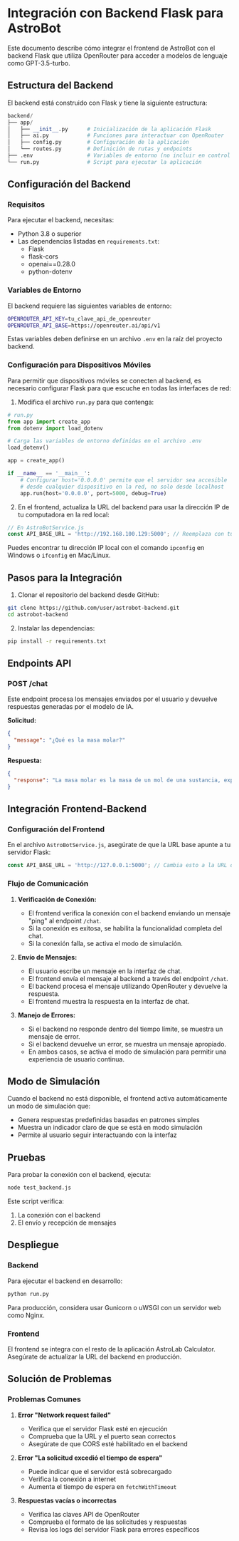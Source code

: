 # Integración con Backend Flask para AstroBot

Este documento describe cómo integrar el frontend de AstroBot con el backend Flask que utiliza OpenRouter para acceder a modelos de lenguaje como GPT-3.5-turbo.

## Estructura del Backend

El backend está construido con Flask y tiene la siguiente estructura:

```python
backend/
├── app/
│   ├── __init__.py      # Inicialización de la aplicación Flask
│   ├── ai.py            # Funciones para interactuar con OpenRouter
│   ├── config.py        # Configuración de la aplicación
│   └── routes.py        # Definición de rutas y endpoints
├── .env                 # Variables de entorno (no incluir en control de versiones)
└── run.py               # Script para ejecutar la aplicación
```

## Configuración del Backend

### Requisitos

Para ejecutar el backend, necesitas:

- Python 3.8 o superior
- Las dependencias listadas en `requirements.txt`:
  - Flask
  - flask-cors
  - openai==0.28.0
  - python-dotenv

### Variables de Entorno

El backend requiere las siguientes variables de entorno:

```bash
OPENROUTER_API_KEY=tu_clave_api_de_openrouter
OPENROUTER_API_BASE=https://openrouter.ai/api/v1
```

Estas variables deben definirse en un archivo `.env` en la raíz del proyecto backend.

### Configuración para Dispositivos Móviles

Para permitir que dispositivos móviles se conecten al backend, es necesario configurar Flask para que escuche en todas las interfaces de red:

1. Modifica el archivo `run.py` para que contenga:

```python
# run.py
from app import create_app
from dotenv import load_dotenv

# Carga las variables de entorno definidas en el archivo .env
load_dotenv()

app = create_app()

if __name__ == '__main__':
    # Configurar host='0.0.0.0' permite que el servidor sea accesible 
    # desde cualquier dispositivo en la red, no solo desde localhost
    app.run(host='0.0.0.0', port=5000, debug=True)
```

2. En el frontend, actualiza la URL del backend para usar la dirección IP de tu computadora en la red local:

```javascript
// En AstroBotService.js
const API_BASE_URL = 'http://192.168.100.129:5000'; // Reemplaza con tu IP local
```

Puedes encontrar tu dirección IP local con el comando `ipconfig` en Windows o `ifconfig` en Mac/Linux.

## Pasos para la Integración

1. Clonar el repositorio del backend desde GitHub:

```bash
git clone https://github.com/user/astrobot-backend.git
cd astrobot-backend
```

2. Instalar las dependencias:

```bash
pip install -r requirements.txt
```

## Endpoints API

### POST /chat

Este endpoint procesa los mensajes enviados por el usuario y devuelve respuestas generadas por el modelo de IA.

**Solicitud:**

```json
{
  "message": "¿Qué es la masa molar?"
}
```

**Respuesta:**

```json
{
  "response": "La masa molar es la masa de un mol de una sustancia, expresada en gramos/mol. Para calcular la masa molar de un compuesto, suma las masas atómicas de todos los átomos en la fórmula molecular."
}
```

## Integración Frontend-Backend

### Configuración del Frontend

En el archivo `AstroBotService.js`, asegúrate de que la URL base apunte a tu servidor Flask:

```javascript
const API_BASE_URL = 'http://127.0.0.1:5000'; // Cambia esto a la URL de tu servidor en producción
```

### Flujo de Comunicación

1. **Verificación de Conexión:**

   - El frontend verifica la conexión con el backend enviando un mensaje "ping" al endpoint `/chat`.
   - Si la conexión es exitosa, se habilita la funcionalidad completa del chat.
   - Si la conexión falla, se activa el modo de simulación.

2. **Envío de Mensajes:**

   - El usuario escribe un mensaje en la interfaz de chat.
   - El frontend envía el mensaje al backend a través del endpoint `/chat`.
   - El backend procesa el mensaje utilizando OpenRouter y devuelve la respuesta.
   - El frontend muestra la respuesta en la interfaz de chat.

3. **Manejo de Errores:**

   - Si el backend no responde dentro del tiempo límite, se muestra un mensaje de error.
   - Si el backend devuelve un error, se muestra un mensaje apropiado.
   - En ambos casos, se activa el modo de simulación para permitir una experiencia de usuario continua.

## Modo de Simulación

Cuando el backend no está disponible, el frontend activa automáticamente un modo de simulación que:

- Genera respuestas predefinidas basadas en patrones simples
- Muestra un indicador claro de que se está en modo simulación
- Permite al usuario seguir interactuando con la interfaz

## Pruebas

Para probar la conexión con el backend, ejecuta:

```bash
node test_backend.js
```

Este script verifica:
1. La conexión con el backend
2. El envío y recepción de mensajes

## Despliegue

### Backend

Para ejecutar el backend en desarrollo:

```bash
python run.py
```

Para producción, considera usar Gunicorn o uWSGI con un servidor web como Nginx.

### Frontend

El frontend se integra con el resto de la aplicación AstroLab Calculator. Asegúrate de actualizar la URL del backend en producción.

## Solución de Problemas

### Problemas Comunes

1. **Error "Network request failed"**
   - Verifica que el servidor Flask esté en ejecución
   - Comprueba que la URL y el puerto sean correctos
   - Asegúrate de que CORS esté habilitado en el backend

2. **Error "La solicitud excedió el tiempo de espera"**
   - Puede indicar que el servidor está sobrecargado
   - Verifica la conexión a internet
   - Aumenta el tiempo de espera en `fetchWithTimeout`

3. **Respuestas vacías o incorrectas**
   - Verifica las claves API de OpenRouter
   - Comprueba el formato de las solicitudes y respuestas
   - Revisa los logs del servidor Flask para errores específicos
